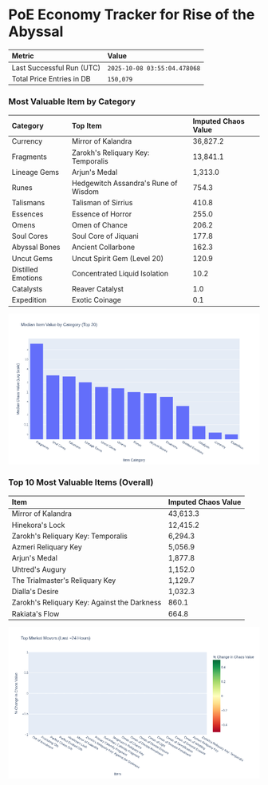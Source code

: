 # PoE Economy Tracker for Rise of the Abyssal

<!-- START_MAINTENANCE -->
| Metric | Value |
|:---|:---|
| Last Successful Run (UTC) | `2025-10-08 03:55:04.478068` |
| Total Price Entries in DB | `150,079` |

<!-- END_MAINTENANCE -->

<!-- START_DATAFRAME_DEBUG -->
<!-- END_DATAFRAME_DEBUG -->

<!-- START_CATEGORY_ANALYSIS -->
### Most Valuable Item by Category
| Category | Top Item | Imputed Chaos Value |
| :--- | :--- | :--- |
| Currency | Mirror of Kalandra | 36,827.2 |
| Fragments | Zarokh's Reliquary Key: Temporalis | 13,841.1 |
| Lineage Gems | Arjun's Medal | 1,313.0 |
| Runes | Hedgewitch Assandra's Rune of Wisdom | 754.3 |
| Talismans | Talisman of Sirrius | 410.8 |
| Essences | Essence of Horror | 255.0 |
| Omens | Omen of Chance | 206.2 |
| Soul Cores | Soul Core of Jiquani | 177.8 |
| Abyssal Bones | Ancient Collarbone | 162.3 |
| Uncut Gems | Uncut Spirit Gem (Level 20) | 120.9 |
| Distilled Emotions | Concentrated Liquid Isolation | 10.2 |
| Catalysts | Reaver Catalyst | 1.0 |
| Expedition | Exotic Coinage | 0.1 |


![Category Analysis Chart](charts/category_analysis.png)
<!-- END_ANALYSIS -->

<!-- START_ANALYSIS -->
### Top 10 Most Valuable Items (Overall)
| Item | Imputed Chaos Value |
| :--- | :--- |
| Mirror of Kalandra | 43,613.3 |
| Hinekora's Lock | 12,415.2 |
| Zarokh's Reliquary Key: Temporalis | 6,294.3 |
| Azmeri Reliquary Key | 5,056.9 |
| Arjun's Medal | 1,877.8 |
| Uhtred's Augury | 1,152.0 |
| The Trialmaster's Reliquary Key | 1,129.7 |
| Dialla's Desire | 1,032.3 |
| Zarokh's Reliquary Key: Against the Darkness | 860.1 |
| Rakiata's Flow | 664.8 |


![Market Movers Chart](charts/market_movers.png)
<!-- END_ANALYSIS -->
